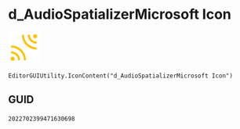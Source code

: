 # d_AudioSpatializerMicrosoft Icon
![](/img/d_AudioSpatializerMicrosoft%20Icon.png)

``` CSharp
EditorGUIUtility.IconContent("d_AudioSpatializerMicrosoft Icon")
```
## GUID
```
2022702399471630698
```

